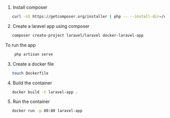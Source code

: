 1. Install composer

```bash
   curl -sS https://getcomposer.org/installer | php -- --install-dir=/usr/local/bin --filename=composer
```

2. Create a laravel app using composer

```bash
   composer create-project laravel/laravel docker-laravel-app
```

To run the app

```bash
    php artisan serve
```

3. Create a docker file

```bash
   touch Dockerfile
```

4. Build the container

```bash
   docker build -t laravel-app . 
```

5. Run the container

```bash
   docker run -p 80:80 laravel-app
```